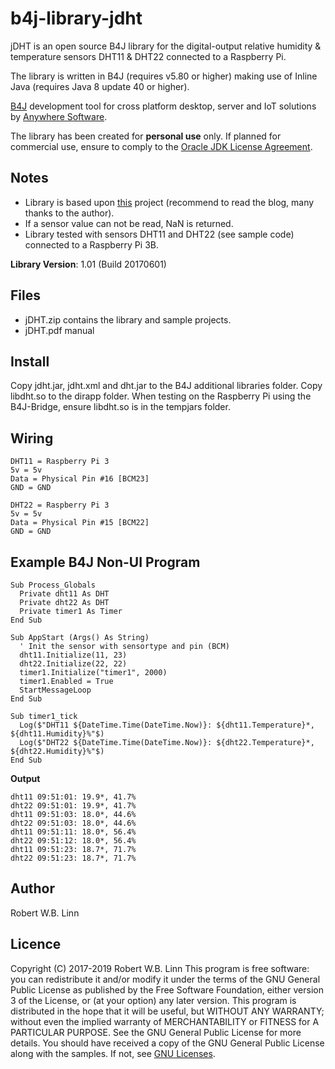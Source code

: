 # b4j-library-jdht
jDHT is an open source B4J library for the digital-output relative humidity &amp; temperature sensors DHT11 &amp; DHT22 connected to a Raspberry Pi.

The library is written in B4J (requires v5.80 or higher) making use of Inline Java (requires Java 8 update 40 or higher).

[B4J](https://www.b4x.com/b4j.html) development tool for cross platform desktop, server and IoT solutions by [Anywhere Software](https://www.b4x.com).

The library has been created for **personal use**  only. If planned for commercial use, ensure to comply to the [Oracle JDK License Agreement](https://www.oracle.com/technetwork/java/javase/terms/license/javase-license.html). 

## Notes

* Library is based upon [this](http://hirt.se/blog/?p=493) project (recommend to read the blog,  many thanks to the author).
* If a sensor value can not be read, NaN is returned.
* Library tested with sensors DHT11 and DHT22 (see sample code) connected to a Raspberry Pi 3B.

__Library Version__: 1.01 (Build 20170601)

## Files
* jDHT.zip contains the library and sample projects.
* jDHT.pdf manual

## Install
Copy jdht.jar, jdht.xml and dht.jar to the B4J additional libraries folder. Copy libdht.so to the dirapp folder.
When testing on the Raspberry Pi using the B4J-Bridge, ensure libdht.so is in the tempjars folder.

## Wiring
```
DHT11 = Raspberry Pi 3
5v = 5v
Data = Physical Pin #16 [BCM23]
GND = GND
```

```
DHT22 = Raspberry Pi 3
5v = 5v
Data = Physical Pin #15 [BCM22]
GND = GND
```

## Example B4J Non-UI Program
```
Sub Process_Globals          
  Private dht11 As DHT
  Private dht22 As DHT
  Private timer1 As Timer
End Sub

Sub AppStart (Args() As String)
  ' Init the sensor with sensortype and pin (BCM)
  dht11.Initialize(11, 23)
  dht22.Initialize(22, 22)
  timer1.Initialize("timer1", 2000)
  timer1.Enabled = True
  StartMessageLoop
End Sub

Sub timer1_tick
  Log($"DHT11 ${DateTime.Time(DateTime.Now)}: ${dht11.Temperature}*, ${dht11.Humidity}%"$)
  Log($"DHT22 ${DateTime.Time(DateTime.Now)}: ${dht22.Temperature}*, ${dht22.Humidity}%"$)
End Sub
```

__Output__
```
dht11 09:51:01: 19.9*, 41.7%
dht22 09:51:01: 19.9*, 41.7%
dht11 09:51:03: 18.0*, 44.6%
dht22 09:51:03: 18.0*, 44.6%
dht11 09:51:11: 18.0*, 56.4%
dht22 09:51:12: 18.0*, 56.4%
dht11 09:51:23: 18.7*, 71.7%
dht22 09:51:23: 18.7*, 71.7%
```

## Author
Robert W.B. Linn

## Licence
Copyright (C) 2017-2019  Robert W.B. Linn
This program is free software: you can redistribute it and/or modify it under the terms of the GNU General Public License as published by
the Free Software Foundation, either version 3 of the License, or (at your option) any later version.
This program is distributed in the hope that it will be useful, but WITHOUT ANY WARRANTY; without even the implied warranty of
MERCHANTABILITY or FITNESS for A PARTICULAR PURPOSE.  See the GNU General Public License for more details.
You should have received a copy of the GNU General Public License along with the samples.  If not, see [GNU Licenses](http://www.gnu.org/licenses/).

